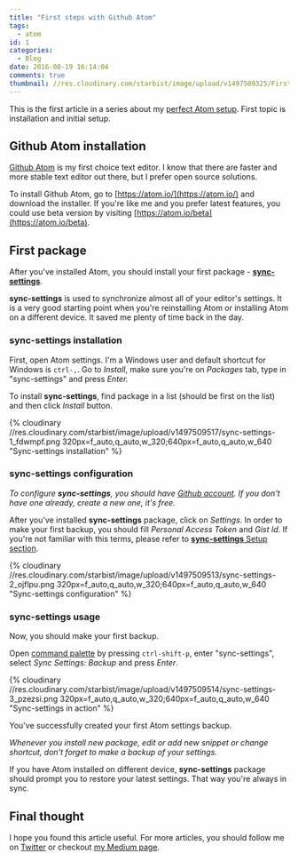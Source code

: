 ```yaml
---
title: "First steps with Github Atom"
tags:
  - atom
id: 1
categories:
  - Blog
date: 2016-08-19 16:14:04
comments: true
thumbnail: //res.cloudinary.com/starbist/image/upload/v1497509325/First-steps-with-Github-Atom_t3pqwm.png
---
```


This is the first article in a series about my [perfect Atom setup](/en/tag/atom/). First topic is installation and initial setup.

<!-- more -->

## Github Atom installation

[Github Atom](https://atom.io/) is my first choice text editor. I know that there are faster and more stable text editor out there, but I prefer open source solutions.

To install Github Atom, go to [https://atom.io/](https://atom.io/) and download the installer. If you're like me and you prefer latest features, you could use beta version by visiting [https://atom.io/beta](https://atom.io/beta).

## First package

After you've installed Atom, you should install your first package - **[sync-settings](https://atom.io/packages/sync-settings)**.

**sync-settings** is used to synchronize almost all of your editor's settings. It is a very good starting point when you're reinstalling Atom or installing Atom on a different device. It saved me plenty of time back in the day.

### sync-settings installation

First, open Atom settings. I'm a Windows user and default shortcut for Windows is `ctrl-,`. Go to _Install_, make sure you're on _Packages_ tab, type in "sync-settings" and press _Enter._

To install **sync-settings**, find package in a list (should be first on the list) and then click _Install_ button.

{% cloudinary //res.cloudinary.com/starbist/image/upload/v1497509517/sync-settings-1_fdwmpf.png 320px=f_auto,q_auto,w_320;640px=f_auto,q_auto,w_640 "Sync-settings installation" %}

### sync-settings configuration

_To configure **sync-settings**, you should have [Github account](https://github.com/). If you don't have one already, create a new one, it's free._

After you've installed **sync-settings** package, click on _Settings_. In order to make your first backup, you should fill _Personal Access Token_ and _Gist Id_. If you're not familiar with this terms, please refer to [**sync-settings** Setup section](https://atom.io/packages/sync-settings).

{% cloudinary //res.cloudinary.com/starbist/image/upload/v1497509513/sync-settings-2_ojflpu.png 320px=f_auto,q_auto,w_320;640px=f_auto,q_auto,w_640 "Sync-settings configuration" %}

### sync-settings usage

Now, you should make your first backup.

Open [command palette](https://atom.io/packages/command-palette) by pressing `ctrl-shift-p`, enter "sync-settings", select _Sync Settings: Backup_ and press _Enter_.

{% cloudinary //res.cloudinary.com/starbist/image/upload/v1497509514/sync-settings-3_pzezsi.png 320px=f_auto,q_auto,w_320;640px=f_auto,q_auto,w_640 "Sync-settings in action" %}

You've successfully created your first Atom settings backup.

_Whenever you install new package, edit or add new snippet or change shortcut, don't forget to make a backup of your settings._

If you have Atom installed on different device, **sync-settings** package should prompt you to restore your latest settings. That way you're always in sync.

## Final thought

I hope you found this article useful. For more articles, you should follow me on [Twitter](https://twitter.com/malimirkeccita) or checkout [my Medium page](https://medium.com/@malimirkeccita).
